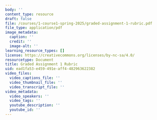 ```yaml
---
body: ''
content_type: resource
draft: false
file: /courses/1-course1-spring-2025/graded-assignment-1-rubric.pdf
file_type: application/pdf
image_metadata:
  caption: ''
  credit: ''
  image-alt: ''
learning_resource_types: []
license: https://creativecommons.org/licenses/by-nc-sa/4.0/
resourcetype: Document
title: Graded Assignment 1 Rubric
uid: ead1fa53-e459-491e-aff4-482963622382
video_files:
  video_captions_file: ''
  video_thumbnail_file: ''
  video_transcript_file: ''
video_metadata:
  video_speakers: ''
  video_tags: ''
  youtube_description: ''
  youtube_id: ''
---
```


